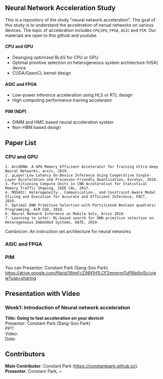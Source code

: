 ## Neural Network Acceleration Study
This is a repository of the study "neural network acceleration". The goal of this study is to understand the acceleration of nerual networks on various devices. The topic of acceleration includes `CPU`,`GPU`, `FPGA`, `ASIC` and `PIM`. Our materials are open to this github and youtube.

#### CPU and GPU
- Desinging optimized BLAS for CPU or GPU
- Optimal primitive selection on heterogeneous system architecture (HSA) device
- CUDA/OpenCL kernel design

#### ASIC and FPGA
- Low-power inference acceleration using HLS or RTL design
- High computing performance training accelerator

#### PIM (NDP)
- DIMM and HMC based neural acceleration system
- Non-HBM based design

## Paper List
### CPU and GPU
	1. AccUDNN: A GPU Memory Efficient Accelerator for Training Ultra-deep Neural Networks, arxiv, 2019.
	2. µLayer:Low Latency On-Device Inference Using Cooperative Single-Layer Acceleration and Processor-Friendly Quantization, EuroSys, 2019.
	3. Partitioning Compute Units in CNN Acceleration for Statistical Memory Traffic Shaping, IEEE CAL, 2017.
	4. MOSAIC: Heterogeneity-, Communication-, and Constraint-Aware Model Slicing and Execution for Accurate and Efficient Inference, PACT, 2019.
	5. Optimal DNN Primitive Selection with Partitioned Boolean quadratic Programming, ACM CGO, 2019.
	6. Neural Network Inference on Mobile SoCs, Arxiv 2019.
	7. Learning to infer: RL-based search for DNN primitive selection on Heterogeneous Embedded Systems, DATE, 2019.
  
Cambricon: An instruction set architecture for neural networks
### ASIC and FPGA

### PIM
You can Presentor: Constant Park (Sang-Soo Park)  
https://drive.google.com/file/d/16jmFcZiNN1H1LCF2mnprmTuP8le9viSc/view?usp=sharing


## Presentation with Video
### Week1: Introduction of Neural network acceleration
**Title: Going to fast acceleration on your devicet**  
Presentor: Constant Park (Sang-Soo Park)  
PPT:   
Video:   
Date:  

## Contributors
**Main Contributor**: Constant Park (https://constantpark.github.io/).  
**Presenter**: Constanr Park, ~

